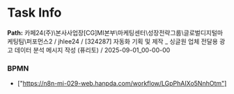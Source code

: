 # Task Info

**Path:** 카페24(주)\본사사업장\[CG]MI본부\마케팅센터\성장전략그룹\글로벌디지털마케팅팀\퍼포먼스2 / jhlee24 / [324287] 자동화 기획 및 제작 _ 싱글원 업체 전달용 광고 데이터 분석 메시지 작성 (퓨리토) / 2025-09-01_00-00-00

### BPMN
- ["https://n8n-mi-029-web.hanpda.com/workflow/LGpPhAIXo5NnhOtm"]


